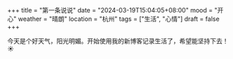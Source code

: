 +++
title = "第一条说说"
date = "2024-03-19T15:04:05+08:00"
mood = "开心"
weather = "晴朗"
location = "杭州"
tags = ["生活", "心情"]
draft = false
+++

今天是个好天气，阳光明媚。开始使用我的新博客记录生活了，希望能坚持下去！☀️ 